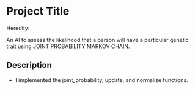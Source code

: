 # Project Title

Heredity:

An AI to assess the likelihood that a person will have a particular genetic trait using JOINT PROBABILITY MARKOV CHAIN.

## Description

* I implemented the joint_probability, update, and normalize functions.

